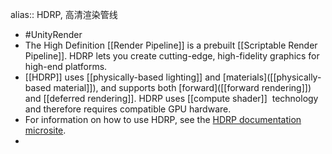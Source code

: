 alias:: HDRP, 高清渲染管线

- #UnityRender
- The High Definition [[Render Pipeline]] is a prebuilt [[Scriptable Render Pipeline]]. HDRP lets you create cutting-edge, high-fidelity graphics for high-end platforms.
- [[HDRP]] uses [[physically-based lighting]] and [materials]([[physically-based material]]), and supports both [forward]([[forward rendering]]) and [[deferred rendering]]. HDRP uses [[compute shader]]  technology and therefore requires compatible GPU hardware.
- For information on how to use HDRP, see the [HDRP documentation microsite](https://docs.unity3d.com/Packages/com.unity.render-pipelines.high-definition@latest).
-